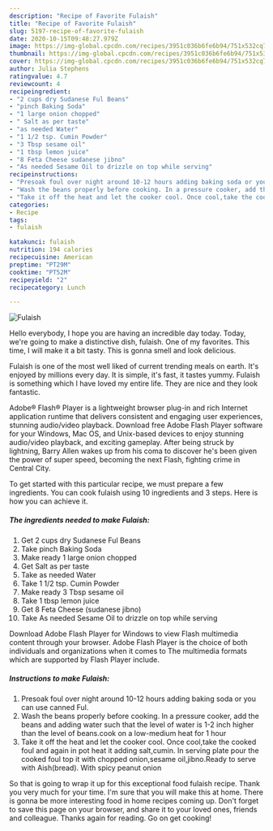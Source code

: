 ```yaml
---
description: "Recipe of Favorite Fulaish"
title: "Recipe of Favorite Fulaish"
slug: 5197-recipe-of-favorite-fulaish
date: 2020-10-15T09:48:27.979Z
image: https://img-global.cpcdn.com/recipes/3951c036b6fe6b94/751x532cq70/fulaish-recipe-main-photo.jpg
thumbnail: https://img-global.cpcdn.com/recipes/3951c036b6fe6b94/751x532cq70/fulaish-recipe-main-photo.jpg
cover: https://img-global.cpcdn.com/recipes/3951c036b6fe6b94/751x532cq70/fulaish-recipe-main-photo.jpg
author: Julia Stephens
ratingvalue: 4.7
reviewcount: 4
recipeingredient:
- "2 cups dry Sudanese Ful Beans"
- "pinch Baking Soda"
- "1 large onion chopped"
- " Salt as per taste"
- "as needed Water"
- "1 1/2 tsp. Cumin Powder"
- "3 Tbsp sesame oil"
- "1 tbsp lemon juice"
- "8 Feta Cheese sudanese jibno"
- "As needed Sesame Oil to drizzle on top while serving"
recipeinstructions:
- "Presoak foul over night around 10-12 hours adding baking soda or you can use canned Ful."
- "Wash the beans properly before cooking. In a pressure cooker, add the beans and adding water such that the level of water is 1-2 inch higher than the level of beans.cook on a low-medium heat for 1 hour"
- "Take it off the heat and let the cooker cool. Once cool,take the cooked foul and again in pot heat it adding salt,cumin. In serving plate pour the cooked foul top it with chopped onion,sesame oil,jibno.Ready to serve with Aish(bread). With spicy peanut onion"
categories:
- Recipe
tags:
- fulaish

katakunci: fulaish 
nutrition: 194 calories
recipecuisine: American
preptime: "PT29M"
cooktime: "PT52M"
recipeyield: "2"
recipecategory: Lunch

---
```



![Fulaish](https://img-global.cpcdn.com/recipes/3951c036b6fe6b94/751x532cq70/fulaish-recipe-main-photo.jpg)

Hello everybody, I hope you are having an incredible day today. Today, we're going to make a distinctive dish, fulaish. One of my favorites. This time, I will make it a bit tasty. This is gonna smell and look delicious.

Fulaish is one of the most well liked of current trending meals on earth. It's enjoyed by millions every day. It is simple, it's fast, it tastes yummy. Fulaish is something which I have loved my entire life. They are nice and they look fantastic.

Adobe® Flash® Player is a lightweight browser plug-in and rich Internet application runtime that delivers consistent and engaging user experiences, stunning audio/video playback. Download free Adobe Flash Player software for your Windows, Mac OS, and Unix-based devices to enjoy stunning audio/video playback, and exciting gameplay. After being struck by lightning, Barry Allen wakes up from his coma to discover he&#39;s been given the power of super speed, becoming the next Flash, fighting crime in Central City.


To get started with this particular recipe, we must prepare a few ingredients. You can cook fulaish using 10 ingredients and 3 steps. Here is how you can achieve it.

<!--inarticleads1-->

##### The ingredients needed to make Fulaish:

1. Get 2 cups dry Sudanese Ful Beans
1. Take pinch Baking Soda
1. Make ready 1 large onion chopped
1. Get  Salt as per taste
1. Take as needed Water
1. Take 1 1/2 tsp. Cumin Powder
1. Make ready 3 Tbsp sesame oil
1. Take 1 tbsp lemon juice
1. Get 8 Feta Cheese (sudanese jibno)
1. Take As needed Sesame Oil to drizzle on top while serving


Download Adobe Flash Player for Windows to view Flash multimedia content through your browser. Adobe Flash Player is the choice of both individuals and organizations when it comes to The multimedia formats which are supported by Flash Player include. 

<!--inarticleads2-->

##### Instructions to make Fulaish:

1. Presoak foul over night around 10-12 hours adding baking soda or you can use canned Ful.
1. Wash the beans properly before cooking. In a pressure cooker, add the beans and adding water such that the level of water is 1-2 inch higher than the level of beans.cook on a low-medium heat for 1 hour
1. Take it off the heat and let the cooker cool. Once cool,take the cooked foul and again in pot heat it adding salt,cumin. In serving plate pour the cooked foul top it with chopped onion,sesame oil,jibno.Ready to serve with Aish(bread). With spicy peanut onion




So that is going to wrap it up for this exceptional food fulaish recipe. Thank you very much for your time. I'm sure that you will make this at home. There is gonna be more interesting food in home recipes coming up. Don't forget to save this page on your browser, and share it to your loved ones, friends and colleague. Thanks again for reading. Go on get cooking!
